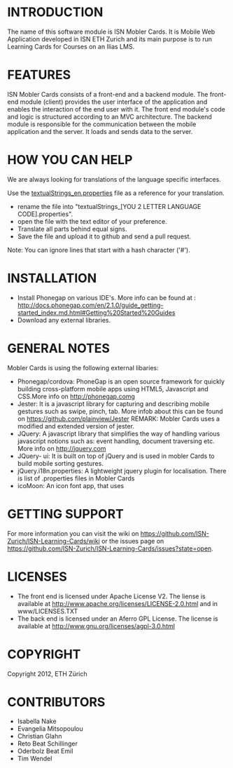 INTRODUCTION 
===============

The name of this software module is ISN Mobler Cards. It is Mobile Web Application developed in ISN ETH Zurich and its main purpose is to run Learning Cards for Courses on an Ilias LMS. 


FEATURES
============

ISN Mobler Cards consists of a front-end and a backend module. The front-end module (client) provides the user interface of the application and enables the interaction of the end user with it.
The front end module's code and logic is structured according to an MVC architecture. The backend module is responsible for the communication between the mobile application and the server. 
It loads and sends data to the server.

HOW YOU CAN HELP
==================

We are always looking for translations of the language specific interfaces. 

Use the [textualStrings_en.properties](www/translations/textualStrings_en.properties) file as a reference for your translation.

- rename the file into "textualStrings_[YOU 2 LETTER LANGUAGE CODE].properties". 
- open the file with the text editor of your preference. 
- Translate all parts behind equal signs.
- Save the file and upload it to github and send a pull request.

Note: You can ignore lines that start with a hash character ('#'). 


INSTALLATION
=================

- Install Phonegap on various IDE's. More info can be found at : http://docs.phonegap.com/en/2.1.0/guide_getting-started_index.md.html#Getting%20Started%20Guides
- Download any external libraries.


GENERAL NOTES
=============

Mobler Cards is using the following external libaries:

- Phonegap/cordova: PhoneGap is an open source framework for quickly building cross-platform mobile apps using HTML5, Javascript and CSS.More info on http://phonegap.comg
- Jester: It is a javascript library for capturing and describing mobile gestures such as swipe, pinch, tab. More infob about
          this can be found on https://github.com/plainview/Jester REMARK: Mobler Cards uses a modified  and extended version of jester.
- JQuery: A javascript library that simplifies the way of handling various javascript notions such as: event handling, document traversing etc. More info on http://jquery.com
- JQuery- ui: It is built on top of jQuery and is used in mobler Cards to build mobile sorting gestures.
- jQuery.i18n.properties: A lightweight jquery plugin for localisation. There is list of .properties files in Mobler Cards
- icoMoon: An icon font app, that uses

GETTING SUPPORT
===============

For more information you can visit the wiki on https://github.com/ISN-Zurich/ISN-Learning-Cards/wiki 
or the issues page on https://github.com/ISN-Zurich/ISN-Learning-Cards/issues?state=open.


LICENSES
========

- The front end is licensed under  Apache License V2. The liense is available at http://www.apache.org/licenses/LICENSE-2.0.html and in www/LICENSES.TXT
- The back end is licensed under an Aferro GPL License. The license is available at http://www.gnu.org/licenses/agpl-3.0.html

COPYRIGHT
=========

Copyright 2012, ETH Zürich 


CONTRIBUTORS
=============

- Isabella Nake
- Evangelia Mitsopoulou
- Christian Glahn
- Reto Beat Schillinger
- Oderbolz Beat Emil
- Tim Wendel



